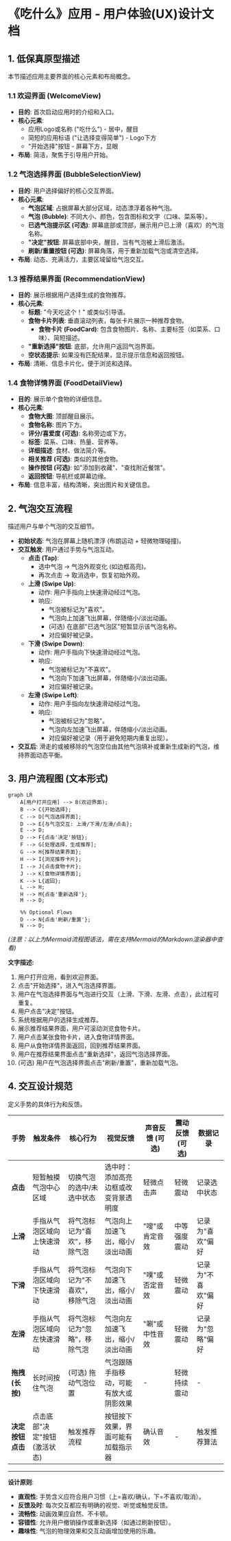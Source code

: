 # 《吃什么》应用 - 用户体验(UX)设计文档

## 1. 低保真原型描述

本节描述应用主要界面的核心元素和布局概念。

### 1.1 欢迎界面 (WelcomeView)

- **目的**: 首次启动应用时的介绍和入口。
- **核心元素**:
    - 应用Logo或名称 ("吃什么") - 居中，醒目
    - 简短的应用标语 ("让选择变得简单") - Logo下方
    - "开始选择"按钮 - 屏幕下方，显眼
- **布局**: 简洁，聚焦于引导用户开始。

### 1.2 气泡选择界面 (BubbleSelectionView)

- **目的**: 用户选择偏好的核心交互界面。
- **核心元素**:
    - **气泡区域**: 占据屏幕大部分区域，动态漂浮着各种气泡。
    - **气泡 (Bubble)**: 不同大小、颜色，包含图标和文字（口味、菜系等）。
    - **已选气泡提示区 (可选)**: 屏幕底部或顶部，展示用户已上滑（喜欢）的气泡名称。
    - **"决定"按钮**: 屏幕底部中央，醒目，当有气泡被上滑后激活。
    - **刷新/重置按钮 (可选)**: 屏幕角落，用于重新加载气泡或清空选择。
- **布局**: 动态、充满活力，主要区域留给气泡交互。

### 1.3 推荐结果界面 (RecommendationView)

- **目的**: 展示根据用户选择生成的食物推荐。
- **核心元素**:
    - **标题**: "今天吃这个！" 或类似引导语。
    - **食物卡片列表**: 垂直滚动列表，每张卡片展示一种推荐食物。
        - **食物卡片 (FoodCard)**: 包含食物图片、名称、主要标签（如菜系、口味）、简短描述。
    - **"重新选择"按钮**: 底部，允许用户返回气泡界面。
    - **空状态提示**: 如果没有匹配结果，显示提示信息和返回按钮。
- **布局**: 清晰、信息卡片化，便于浏览和选择。

### 1.4 食物详情界面 (FoodDetailView)

- **目的**: 展示单个食物的详细信息。
- **核心元素**:
    - **食物大图**: 顶部醒目展示。
    - **食物名称**: 图片下方。
    - **评分/喜爱度 (可选)**: 名称旁边或下方。
    - **标签**: 菜系、口味、热量、营养等。
    - **详细描述**: 食材、做法简介等。
    - **相关推荐 (可选)**: 类似的其他食物。
    - **操作按钮 (可选)**: 如"添加到收藏"、"查找附近餐馆"。
    - **返回按钮**: 导航栏或屏幕边缘。
- **布局**: 信息丰富，结构清晰，突出图片和关键信息。

## 2. 气泡交互流程

描述用户与单个气泡的交互细节。

- **初始状态**: 气泡在屏幕上随机漂浮 (布朗运动 + 轻微物理碰撞)。
- **交互触发**: 用户通过手势与气泡互动。
    - **点击 (Tap)**:
        - 选中气泡 -> 气泡外观变化 (如边框高亮)。
        - 再次点击 -> 取消选中，恢复初始外观。
    - **上滑 (Swipe Up)**:
        - 动作: 用户手指向上快速滑动经过气泡。
        - 响应:
            - 气泡被标记为"喜欢"。
            - 气泡向上加速飞出屏幕，伴随缩小/淡出动画。
            - (可选) 在底部"已选气泡区"短暂显示该气泡名称。
            - 对应偏好被记录。
    - **下滑 (Swipe Down)**:
        - 动作: 用户手指向下快速滑动经过气泡。
        - 响应:
            - 气泡被标记为"不喜欢"。
            - 气泡向下加速飞出屏幕，伴随缩小/淡出动画。
            - 对应偏好被记录。
    - **左滑 (Swipe Left)**:
        - 动作: 用户手指向左快速滑动经过气泡。
        - 响应:
            - 气泡被标记为"忽略"。
            - 气泡向左加速飞出屏幕，伴随缩小/淡出动画。
            - 对应偏好被记录（用于避免短期内重复出现）。
- **交互后**: 滑走的或被移除的气泡空位由其他气泡填补或重新生成新的气泡，维持界面动态平衡。

## 3. 用户流程图 (文本形式)

```mermaid
graph LR
    A[用户打开应用] --> B(欢迎界面);
    B --> C{开始选择};
    C --> D[气泡选择界面];
    D --> E{与气泡交互: 上滑/下滑/左滑/点击};
    E --> D;
    D --> F{点击'决定'按钮};
    F --> G[处理选择，生成推荐];
    G --> H{推荐结果界面};
    H --> I{浏览推荐卡片};
    I --> J{点击食物卡片};
    J --> K[食物详情界面];
    K --> L{返回};
    L --> H;
    H --> M{点击'重新选择'};
    M --> D;

    %% Optional Flows
    D --> N{点击'刷新/重置'};
    N --> D;

```
*(注意：以上为Mermaid流程图语法，需在支持Mermaid的Markdown渲染器中查看)*

**文字描述:**
1. 用户打开应用，看到欢迎界面。
2. 点击"开始选择"，进入气泡选择界面。
3. 用户在气泡选择界面与气泡进行交互（上滑、下滑、左滑、点击），此过程可重复。
4. 用户点击"决定"按钮。
5. 系统根据用户的选择生成推荐。
6. 展示推荐结果界面，用户可滚动浏览食物卡片。
7. 用户点击某张食物卡片，进入食物详情界面。
8. 用户从食物详情界面返回，回到推荐结果界面。
9. 用户在推荐结果界面点击"重新选择"，返回气泡选择界面。
10. (可选) 用户在气泡选择界面点击"刷新/重置"，重新加载气泡。

## 4. 交互设计规范

定义手势的具体行为和反馈。

| 手势        | 触发条件                     | 核心行为                      | 视觉反馈                               | 声音反馈 (可选) | 震动反馈 (可选) | 数据记录           |
| ----------- | ---------------------------- | ----------------------------- | -------------------------------------- | --------------- | --------------- | ------------------ |
| **点击**    | 短暂触摸气泡中心区域         | 切换气泡的选中/未选中状态   | 选中时：添加高亮边框或改变背景透明度   | 轻微点击声      | 轻微震动        | 记录选中状态       |
| **上滑**    | 手指从气泡区域向上快速滑动   | 将气泡标记为"喜欢"，移除气泡 | 气泡向上加速飞出，缩小/淡出动画      | "嗖"或肯定音效   | 中等强度震动    | 记录为"喜欢"偏好 |
| **下滑**    | 手指从气泡区域向下快速滑动   | 将气泡标记为"不喜欢"，移除气泡 | 气泡向下加速飞出，缩小/淡出动画      | "噗"或否定音效   | 轻微震动        | 记录为"不喜欢"偏好 |
| **左滑**    | 手指从气泡区域向左快速滑动   | 将气泡标记为"忽略"，移除气泡   | 气泡向左加速飞出，缩小/淡出动画      | "唰"或中性音效   | 轻微震动        | 记录为"忽略"偏好 |
| **拖拽 (长按)** | 长时间按住气泡             | (可选) 拖动气泡位置           | 气泡跟随手指移动，可能有放大或阴影效果 | -               | 轻微持续震动    | -                  |
| **决定按钮点击** | 点击底部"决定"按钮(激活状态) | 触发推荐流程                 | 按钮按下效果，界面可能有加载指示器     | 确认音效        | -               | 触发推荐算法       |

---

**设计原则**:
- **直观性**: 手势含义应符合用户习惯（上=喜欢/确认，下=不喜欢/取消）。
- **反馈及时**: 每次交互都应有明确的视觉、听觉或触觉反馈。
- **流畅性**: 动画效果应自然、不卡顿。
- **容错性**: 允许用户撤销操作或重新选择（如通过刷新按钮）。
- **趣味性**: 气泡的物理效果和交互动画增加使用的乐趣。 